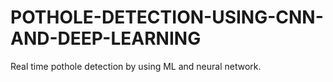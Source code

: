 # POTHOLE-DETECTION-USING-CNN-AND-DEEP-LEARNING
Real time pothole detection by using ML and neural network.
